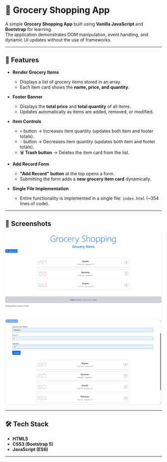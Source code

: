 # 🛒 Grocery Shopping App

A simple **Grocery Shopping App** built using **Vanilla JavaScript** and **Bootstrap** for learning.  
The application demonstrates DOM manipulation, event handling, and dynamic UI updates without the use of frameworks.

---

## 🚀 Features

- **Render Grocery Items**  
  - Displays a list of grocery items stored in an array.  
  - Each item card shows the **name, price, and quantity**.  

- **Footer Banner**  
  - Displays the **total price** and **total quantity** of all items.  
  - Updates automatically as items are added, removed, or modified.  

- **Item Controls**  
  - `+` button → Increases item quantity (updates both item and footer totals).  
  - `-` button → Decreases item quantity (updates both item and footer totals).  
  - 🗑️ **Trash button** → Deletes the item card from the list.  

- **Add Record Form**  
  - **"Add Record" button** at the top opens a form.  
  - Submitting the form adds a **new grocery item card** dynamically.  

- **Single File Implementation**  
  - Entire functionality is implemented in a single file: `index.html` (~354 lines of code).  

---

## 📸 Screenshots

![Render Grocery Items](Landing_Page.png)
![Add Record, Form Processing and Rendering](Add_Record_Functionality.png)


---

## 🛠️ Tech Stack

- **HTML5**  
- **CSS3 (Bootstrap 5)**  
- **JavaScript (ES6)**  

---



